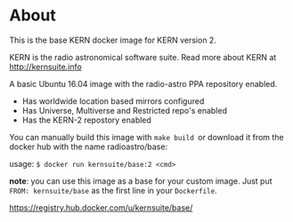 About
=====

This is the base KERN docker image for KERN version 2.

KERN is the radio astronomical software suite. Read more about KERN
at http://kernsuite.info

A basic Ubuntu 16.04 image with the radio-astro PPA repository enabled.

* Has worldwide location based mirrors configured
* Has Universe, Multiverse and Restricted repo's enabled
* Has the KERN-2 repostory enabled

You can manually build this image with `make build `or download it
from the docker hub with the name radioastro/base:

usage: `$ docker run kernsuite/base:2 <cmd>`

**note**: you can use this image as a base for your custom image. Just
put `FROM: kernsuite/base` as the first line in your `Dockerfile`.

https://registry.hub.docker.com/u/kernsuite/base/

